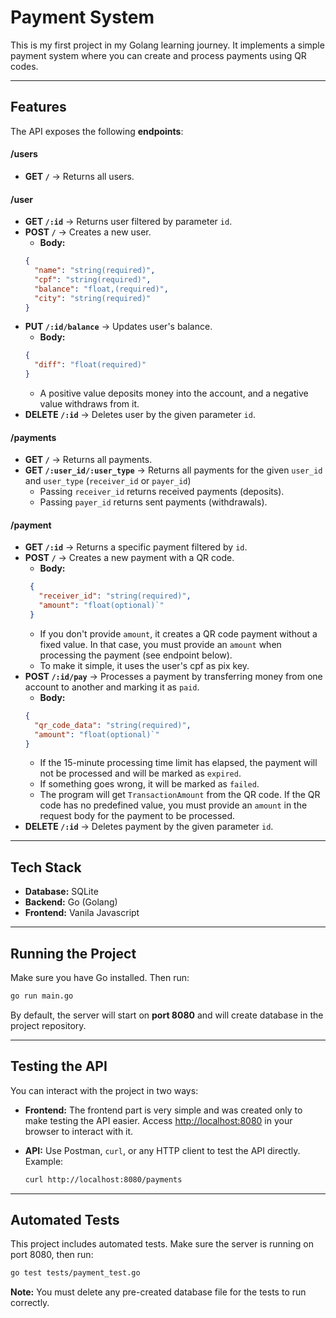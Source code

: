 # Payment System

This is my first project in my Golang learning journey.
It implements a simple payment system where you can create and process payments using QR codes.

---

## Features

The API exposes the following **endpoints**:

#### /users
* **GET `/`** → Returns all users.

#### /user
* **GET `/:id`** → Returns user filtered by parameter `id`.
* **POST `/`** → Creates a new user.
  - **Body:**
  ```json
  {
    "name": "string(required)", 
    "cpf": "string(required)", 
    "balance": "float,(required)",
    "city": "string(required)"
  }
  ```
* **PUT `/:id/balance`** → Updates user's balance.
  - **Body:**
  ```json
  {
    "diff": "float(required)"
  }
  ```
  - A positive value deposits money into the account, and a negative value withdraws from it.
* **DELETE `/:id`** → Deletes user by the given parameter `id`.

#### /payments
* **GET `/`** → Returns all payments.
* **GET `/:user_id/:user_type`** → Returns all payments for the given `user_id` and `user_type` (`receiver_id` or `payer_id`)
  - Passing `receiver_id` returns received payments (deposits).
  - Passing `payer_id` returns sent payments (withdrawals).

#### /payment
* **GET `/:id`** → Returns a specific payment filtered by `id`.
* **POST `/`** → Creates a new payment with a QR code.
  - **Body:**
  ```json
   {
     "receiver_id": "string(required)",
     "amount": "float(optional)`"
   }
  ```
  - If you don't provide `amount`, it creates a QR code payment without a fixed value. In that case, you must provide an `amount` when processing the payment (see endpoint below).
  - To make it simple, it uses the user's cpf as pix key.
* **POST `/:id/pay`** → Processes a payment by transferring money from one account to another and marking it as `paid`.
  - **Body:**
  ```json
  {
    "qr_code_data": "string(required)",
    "amount": "float(optional)`"
  }
  ```
  - If the 15-minute processing time limit has elapsed, the payment will not be processed and will be marked as `expired`.
  - If something goes wrong, it will be marked as `failed`.
  - The program will get `TransactionAmount` from the QR code. If the QR code has no predefined value, you must provide an `amount` in the request body for the payment to be processed.
* **DELETE `/:id`** → Deletes payment by the given parameter `id`.

---

## Tech Stack

* **Database:** SQLite
* **Backend:** Go (Golang)
* **Frontend:** Vanila Javascript

---

## Running the Project

Make sure you have Go installed. Then run:

```bash
go run main.go
```

By default, the server will start on **port 8080** and will create database in the project repository.

---

## Testing the API

You can interact with the project in two ways:

* **Frontend:**
  The frontend part is very simple and was created only to make testing the API easier.
  Access [http://localhost:8080](http://localhost:8080) in your browser to interact with it.

* **API:**
  Use Postman, `curl`, or any HTTP client to test the API directly.
  Example:

  ```bash
  curl http://localhost:8080/payments
  ```

---

## Automated Tests

This project includes automated tests. Make sure the server is running on port 8080, then run:
```bash
go test tests/payment_test.go
```
**Note:** You must delete any pre-created database file for the tests to run correctly.

